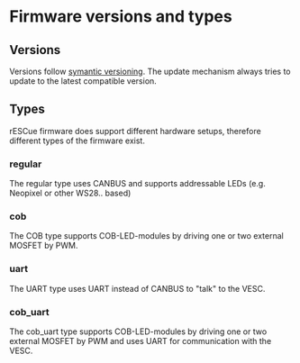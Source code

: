 # Firmware versions and types


## Versions
Versions follow [symantic versioning](https://semver.org/). The update mechanism always tries to update to the latest compatible version.

## Types
rESCue firmware does support different hardware setups, therefore different types of the firmware exist.

### regular
The regular type uses CANBUS and supports addressable LEDs (e.g. Neopixel or other WS28.. based)

### cob
The COB type supports COB-LED-modules by driving one or two external MOSFET by PWM.

### uart
The UART type uses UART instead of CANBUS to "talk" to the VESC.

### cob_uart
The cob_uart type supports COB-LED-modules by driving one or two external MOSFET by PWM and uses UART for communication with the VESC.

